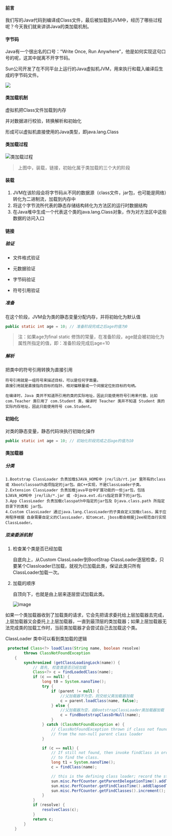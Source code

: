 #### 前言

我们写的Java代码到编译成Class文件，最后被加载到JVM中，经历了哪些过程呢？今天我们就来讲讲Java的类加载机制。

#### 字节码

Java有一个很出名的口号：“Write Once, Run Anywhere”，他是如何实现这句口号的呢，这其中就离不开字节码。

Sun公司开发了在不同平台上运行的Java虚拟机JVM，用来执行和载入编译后生成的字节码文件。

![](http://www.zhaojun.ink/upload/2021/04/image-5917914bf8d947caa8d9d8ad94f81445.png)

#### 类加载机制

虚拟机把Class文件加载到内存 

并对数据进行校验，转换解析和初始化 

形成可以虚拟机直接使用的Java类型，即java.lang.Class 

#### 类加载过程

![类加载过程](http://www.zhaojun.ink/upload/2021/03/image-6463eaaab58946a2a2f863ba0334eb5c.png)

> 上图中，装载，链接，初始化属于类加载的三个大的阶段

#### 装载

1. JVM在该阶段会将字节码从不同的数据源（class文件，jar包，也可能是网络）转化为二进制流，加载到内存中
2. 将这个字节流所代表的静态存储结构转化为方法区的运行时数据结构
3. 在Java堆中生成一个代表这个类的java.lang.Class对象，作为对方法区中这些数据的访问入口

#### 链接

##### 验证

* 文件格式验证

* 元数据验证

* 字节码验证

* 符号引用验证

##### 准备

在这个阶段，JVM会为类的静态变量分配内存，并将初始化为默认值

```java
public static int age = 10; // 准备阶段完成之后age的值为0
```

> 注：如果age为final static 修饰的常量，在准备阶段，age就会被初始化为属性所指定的值，即：准备阶段完成后age=10

##### 解析

把类中的符号引用转换为直接引用

```text
符号引用就是一组符号来描述目标，可以是任何字面量。 
直接引用就是直接指向目标的指针、相对偏移量或一个间接定位到目标的句柄。

在编译时，Java 类并不知道所引用的类的实际地址，因此只能使用符号引用来代替。比如 com.Teacher 类引用了 com.Student 类，编译时 Teacher 类并不知道 Student 类的实际内存地址，因此只能使用符号 com.Student。
```

#### 初始化

对类的静态变量，静态代码块执行初始化操作

```java
public static int age = 10; // 初始化阶段完成之后age的值为10
```

#### 类加载器

##### 分类

```text
1.Bootstrap ClassLoader 负责加载$JAVA_HOME中 jre/lib/rt.jar 里所有的class或 Xbootclassoath选项指定的jar包。由C++实现，不是ClassLoader子类。 
2.Extension ClassLoader 负责加载java平台中扩展功能的一些jar包，包括$JAVA_HOME中 jre/lib/*.jar 或 -Djava.ext.dirs指定目录下的jar包。
3.App ClassLoader 负责加载classpath中指定的jar包及 Djava.class.path 所指定目录下的类和 jar包。 
4.Custom ClassLoader 通过java.lang.ClassLoader的子类自定义加载class，属于应用程序根据 自身需要自定义的ClassLoader，如tomcat、jboss都会根据j2ee规范自行实现ClassLoader。
```

##### 双亲委派机制

1. 检查某个类是否已经加载

   自底向上，从Custom ClassLoader到BootStrap ClassLoader逐层检查，只要某个Classloader已加载，就视为已加载此类，保证此类只所有ClassLoader加载一次。

2. 加载的顺序

   自顶向下，也就是由上层来逐层尝试加载此类。

   ![image](http://www.zhaojun.ink/upload/2021/04/image-823326c820d24375aac31425bcf7abdb.png)

如果一个类加载器收到了加载类的请求，它会先把请求委托给上层加载器去完成，上层加载器又会委托上上层加载器，一直到最顶层的类加载器；如果上层加载器无法完成类的加载工作时，当前类加载器才会尝试自己去加载这个类。

ClassLoader 类中可以看到类加载的逻辑

```java
 protected Class<?> loadClass(String name, boolean resolve)
        throws ClassNotFoundException
    {
        synchronized (getClassLoadingLock(name)) {
            // 首先, 检查类是否已经加载
            Class<?> c = findLoadedClass(name);
            if (c == null) {
                long t0 = System.nanoTime();
                try {
                    if (parent != null) {
                        //父加载器不为空，则交给父类加载器加载
                        c = parent.loadClass(name, false);
                    } else {
                        //父加载器为空，由BootstrapClassLoader类加载器加载
                        c = findBootstrapClassOrNull(name);
                    }
                } catch (ClassNotFoundException e) {
                    // ClassNotFoundException thrown if class not found
                    // from the non-null parent class loader
                }

                if (c == null) {
                    // If still not found, then invoke findClass in order
                    // to find the class.
                    long t1 = System.nanoTime();
                    c = findClass(name);

                    // this is the defining class loader; record the stats
                    sun.misc.PerfCounter.getParentDelegationTime().addTime(t1 - t0);
                    sun.misc.PerfCounter.getFindClassTime().addElapsedTimeFrom(t1);
                    sun.misc.PerfCounter.getFindClasses().increment();
                }
            }
            if (resolve) {
                resolveClass(c);
            }
            return c;
        }
    }
```






